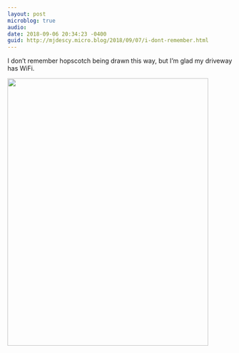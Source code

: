 ```yaml
---
layout: post
microblog: true
audio: 
date: 2018-09-06 20:34:23 -0400
guid: http://mjdescy.micro.blog/2018/09/07/i-dont-remember.html
---
```

I don’t remember hopscotch being drawn this way, but I’m glad my driveway has WiFi.

<img src="http://micro.mjdescy.me/uploads/2018/bef3d6ce01.jpg" width="450" height="600" />
